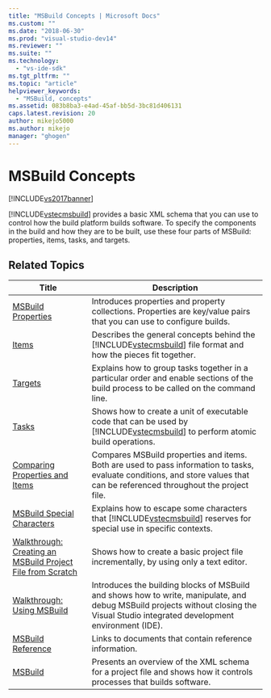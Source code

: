 ```yaml
---
title: "MSBuild Concepts | Microsoft Docs"
ms.custom: ""
ms.date: "2018-06-30"
ms.prod: "visual-studio-dev14"
ms.reviewer: ""
ms.suite: ""
ms.technology: 
  - "vs-ide-sdk"
ms.tgt_pltfrm: ""
ms.topic: "article"
helpviewer_keywords: 
  - "MSBuild, concepts"
ms.assetid: 083b8ba3-e4ad-45af-bb5d-3bc81d406131
caps.latest.revision: 20
author: mikejo5000
ms.author: mikejo
manager: "ghogen"
---
```

# MSBuild Concepts
[!INCLUDE[vs2017banner](../includes/vs2017banner.md)]

  
[!INCLUDE[vstecmsbuild](../includes/vstecmsbuild-md.md)] provides a basic XML schema that you can use to control how the build platform builds software. To specify the components in the build and how they are to be built, use these four parts of MSBuild: properties, items, tasks, and targets.  
  
## Related Topics  
  
|Title|Description|  
|-----------|-----------------|  
|[MSBuild Properties](../msbuild/msbuild-properties1.md)|Introduces properties and property collections. Properties are key/value pairs that you can use to configure builds.|  
|[Items](../msbuild/msbuild-items.md)|Describes the general concepts behind the [!INCLUDE[vstecmsbuild](../includes/vstecmsbuild-md.md)] file format and how the pieces fit together.|  
|[Targets](../msbuild/msbuild-targets.md)|Explains how to group tasks together in a particular order and enable sections of the build process to be called on the command line.|  
|[Tasks](../msbuild/msbuild-tasks.md)|Shows how to create a unit of executable code that can be used by [!INCLUDE[vstecmsbuild](../includes/vstecmsbuild-md.md)] to perform atomic build operations.|  
|[Comparing Properties and Items](../msbuild/comparing-properties-and-items.md)|Compares MSBuild properties and items. Both are used to pass information to tasks, evaluate conditions, and store values that can be referenced throughout the project file.|  
|[MSBuild Special Characters](../msbuild/msbuild-special-characters.md)|Explains how to escape some characters that [!INCLUDE[vstecmsbuild](../includes/vstecmsbuild-md.md)] reserves for special use in specific contexts.|  
|[Walkthrough: Creating an MSBuild Project File from Scratch](../msbuild/walkthrough-creating-an-msbuild-project-file-from-scratch.md)|Shows how to create a basic project file incrementally, by using only a text editor.|  
|[Walkthrough: Using MSBuild](../msbuild/walkthrough-using-msbuild.md)|Introduces the building blocks of MSBuild and shows how to write, manipulate, and debug MSBuild projects without closing the Visual Studio integrated development environment (IDE).|  
|[MSBuild Reference](../msbuild/msbuild-reference.md)|Links to documents that contain reference information.|  
|[MSBuild](http://msdn.microsoft.com/en-us/e39f13f7-1e1d-4435-95ca-0c222bca071c)|Presents an overview of the XML schema for a project file and shows how it controls processes that builds software.|



